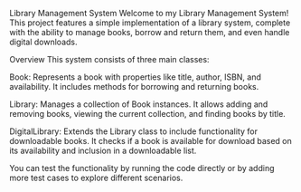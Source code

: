 Library Management System
Welcome to my Library Management System! This project features a simple implementation of a library system, complete with the ability to manage books, borrow and return them, and even handle digital downloads.

Overview
This system consists of three main classes:

Book: Represents a book with properties like title, author, ISBN, and availability. It includes methods for borrowing and returning books.

Library: Manages a collection of Book instances. It allows adding and removing books, viewing the current collection, and finding books by title.

DigitalLibrary: Extends the Library class to include functionality for downloadable books. It checks if a book is available for download based on its availability and inclusion in a downloadable list.

You can test the functionality by running the code directly or by adding more test cases to explore different scenarios.
